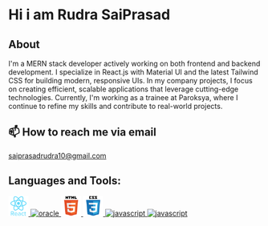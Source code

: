 #  Hi  i am  **Rudra SaiPrasad**

## About
I'm a MERN stack developer actively working on both frontend and backend development. I specialize in React.js with Material UI and the latest Tailwind CSS for building modern, responsive UIs. In my company projects, I focus on creating efficient, scalable applications that leverage cutting-edge technologies. Currently, I'm working as a trainee at Paroksya, where I continue to refine my skills and contribute to real-world projects.




## 📫 How to reach me via email
   saiprasadrudra10@gmail.com

## Languages and Tools:
<p align="left"> 
   <a href="https://reactjs.org/" target="_blank" rel="noreferrer"> <img src="https://raw.githubusercontent.com/devicons/devicon/master/icons/react/react-original-wordmark.svg" alt="React.js" width="40"
                                                                       height="40"/> </a>
   <a href="https://mui.com" target="_blank" rel="noreferrer"> <img src="https://mui.com/static/logo.png" alt="oracle" width="40" height="40"/</a>
   <a href="https://www.w3.org/html/" target="_blank" rel="noreferrer"> <img src="https://raw.githubusercontent.com/devicons/devicon/master/icons/html5/html5-original-wordmark.svg" alt="html5" width="40"   
                                                                           height="40"/> </a>
   <a href="https://www.w3schools.com/css/" target="_blank" rel="noreferrer"> <img src="https://raw.githubusercontent.com/devicons/devicon/master/icons/css3/css3-original-wordmark.svg" alt="css3" width="40"
                                                                                 height="40"/> </a>
   <a href="https://learn.microsoft.com/en-us/windows/dev-environment/javascript/" target="_blank" rel="noreferrer"> <img src="https://1000logos.net/wp-content/uploads/2020/09/JavaScript-Logo.png"
                                                                                                                        alt="javascript" width="40" height="40"/> </a> 
   <a href="https://tailwindcss.com/" target="_blank" rel="noreferrer"> <img src="https://images.seeklogo.com/logo-png/35/1/tailwind-css-logo-png_seeklogo-354675.png"
                                                                                                                        alt="javascript" width="40" height="40"/> </a> 
</p>
